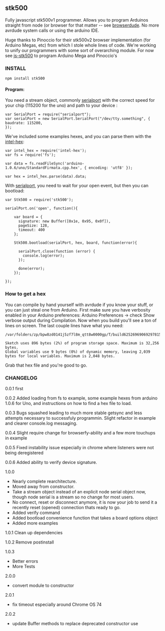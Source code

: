 ## stk500
Fully javascript stk500v1 programmer. Allows you to program Arduinos straight from node (or browser for that matter -- see [browserdude](github.com/jacobrosenthal/browserdude). No more avrdude system calls or using the arduino IDE.

Huge thanks to Pinoccio for their stk500v2 browser implementation (for Arduino Megas, etc) from which I stole whole lines of code. We're working to unify our programmers with some sort of overarching module. For now see [js-stk500](https://github.com/Pinoccio/js-stk500) to program Arduino Mega and Pinoccio's

### INSTALL
```
npm install stk500
```

#### Program:

You need a stream object, commonly [serialport](https://www.npmjs.com/package/serialport) with the correct speed for your chip (115200 for the uno) and path to your device  :
```
var SerialPort = require("serialport");
var serialPort = new SerialPort.SerialPort("/dev/tty.something", {
baudrate: 115200,
});
```

We've included some examples hexes, and you can parse them with the [intel-hex](https://www.npmjs.com/package/intel-hex):
```
var intel_hex = require('intel-hex');
var fs = require('fs');

var data = fs.readFileSync('arduino-1.0.6/uno/StandardFirmata.cpp.hex', { encoding: 'utf8' });

var hex = intel_hex.parse(data).data;

```

With [serialport](https://www.npmjs.com/package/serialport), you need to wait for your open event, but then you can bootload:
```
var Stk500 = require('stk500');

serialPort.on('open', function(){

	var board = {
	  signature: new Buffer([0x1e, 0x95, 0x0f]),
	  pageSize: 128,
	  timeout: 400
	};

	Stk500.bootload(serialPort, hex, board, function(error){

	  serialPort.close(function (error) {
	    console.log(error);
	  });

	  done(error);
	});

});

```


### How to get a hex

You can compile by hand yourself with avrdude if you know your stuff, or you can just steal one from Arduino. First make sure you have verbosity enabled in your Arduino preferences: Arduino Preferences -> check Show verbose output during Compilation. Now when you build you'll see a ton of lines on screen. The last couple lines have what you need:
```
/var/folders/zp/bpw8zd0141j5zf7l8m_qtt8w0000gp/T/build6252696906929781517.tmp/Blink.cpp.hex 

Sketch uses 896 bytes (2%) of program storage space. Maximum is 32,256 bytes.
Global variables use 9 bytes (0%) of dynamic memory, leaving 2,039 bytes for local variables. Maximum is 2,048 bytes.
```
Grab that hex file and you're good to go.

### CHANGELOG
0.0.1 
first

0.0.2
Added loading from fs to example, some example hexes from arduino 1.0.6 for Uno, and instructions on how to find a hex file to load.

0.0.3
Bugs squashed leading to much more stable getsync and less attempts necessary to successfuly programmin. Slight refactor in example and clearer console.log messaging.

0.0.4
Slight require change for browserfy-ability and a few more touchups in example

0.0.5
Fixed instability issue especially in chrome where listeners were not being deregistered

0.0.6
Added ability to verify device signature.

1.0.0
* Nearly complete rearchitecture.
* Moved away from constructor.
* Take a stream object instead of an explicit node serial object now, though node serial is a stream so no change for most users.
* No connect, reset or disconnect anymore, it is now your job to send it a recently reset (opened) connection thats ready to go.
* Added verify command
* Added bootload convenience function that takes a board options object
* Added more examples

1.0.1
Clean up dependencies

1.0.2
Remove postinstall

1.0.3
* Better errors
* More Tests

2.0.0
* convert module to constructor

2.0.1
* fix timeout especially around Chrome OS 74 

2.0.2
* update Buffer methods to replace deprecated constructor use

